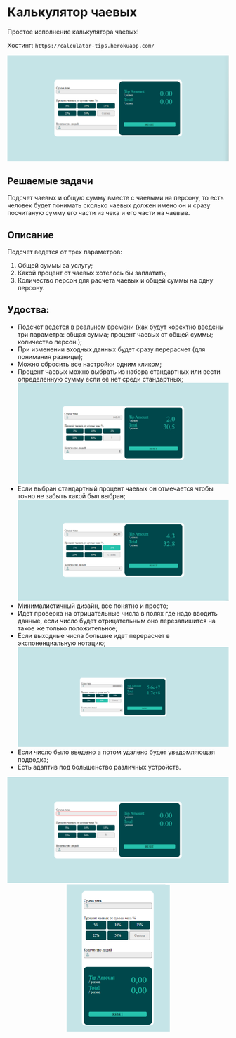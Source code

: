 # Калькулятор чаевых

Простое исполнение калькулятора чаевых!

Хостинг: `https://calculator-tips.herokuapp.com/`

![alt text](Screenshots/mainView.png)

## Решаемые задачи

Подсчет чаевых и общую сумму вместе с чаевыми на персону, то есть человек будет понимать сколько чаевыx должен имено он и сразу посчитаную сумму его части из чека и его части на чаевые.

## Описание

Подсчет ведется от трех параметров:
1. Общей суммы за услугу;
2. Какой процент от чаевых хотелось бы заплатить;
3. Количество персон для расчета чаевых и общей суммы на одну персону.

## Удоства:

- Подсчет ведется в реальном времени (как будут коректно введены три параметра: общая сумма; процент чаевых от общей суммы; количество персон.);
- При изменении входных данных будет сразу перерасчет (для понимания разницы);
- Можно сбросить все настройки одним кликом;
- Процент чаевых можно выбрать из набора стандартных или вести определенную сумму если её нет среди стандартных;
![alt text](Screenshots/mainViewWithDataCustom.png)
- Если выбран стандартный процент чаевых он отмечается чтобы точно не забыть какой был выбран;
![alt text](Screenshots/mainViewWithData.png)
- Минималистичный дизайн, все понятно и просто;
- Идет проверка на отрицательные числа в полях где надо вводить данные, если число будет отрицательным оно перезапишится на такое же только положительное;
- Если выходные числа большие идет перерасчет в экспоненциальную нотацию;
![alt text](Screenshots/mainViewExpNumbers.png)
- Если число было введено а потом удалено будет уведомляющая подводка;
- Есть адаптив под большенство различных устройств.
<div align="center">
  <img src="Screenshots/mainViewWithMistake.png" width="700"/>
  <img src="Screenshots/mainViewPhoneVersion.png" width="235"/>
</div>

